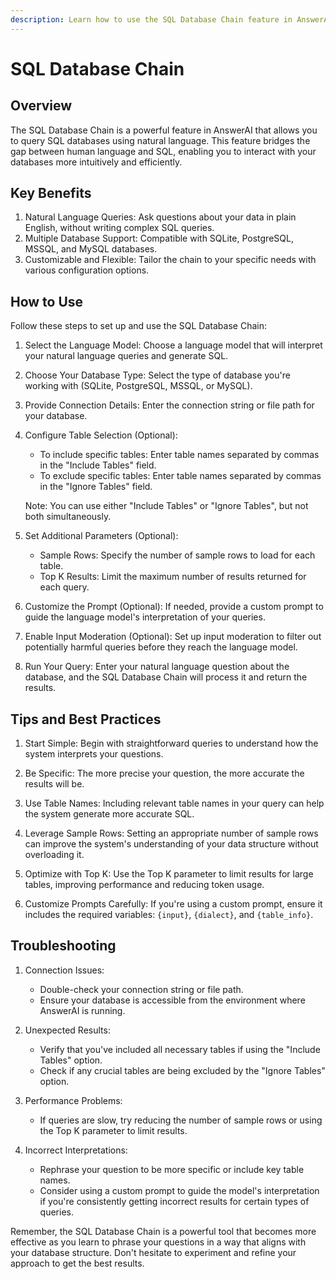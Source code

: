 ```yaml
---
description: Learn how to use the SQL Database Chain feature in AnswerAI
---
```


# SQL Database Chain

## Overview

The SQL Database Chain is a powerful feature in AnswerAI that allows you to query SQL databases using natural language. This feature bridges the gap between human language and SQL, enabling you to interact with your databases more intuitively and efficiently.

## Key Benefits

1. Natural Language Queries: Ask questions about your data in plain English, without writing complex SQL queries.
2. Multiple Database Support: Compatible with SQLite, PostgreSQL, MSSQL, and MySQL databases.
3. Customizable and Flexible: Tailor the chain to your specific needs with various configuration options.

## How to Use

Follow these steps to set up and use the SQL Database Chain:

1. Select the Language Model:
   Choose a language model that will interpret your natural language queries and generate SQL.

2. Choose Your Database Type:
   Select the type of database you're working with (SQLite, PostgreSQL, MSSQL, or MySQL).

3. Provide Connection Details:
   Enter the connection string or file path for your database.

   <!-- TODO: Screenshot of the database connection input fields -->

4. Configure Table Selection (Optional):
   - To include specific tables: Enter table names separated by commas in the "Include Tables" field.
   - To exclude specific tables: Enter table names separated by commas in the "Ignore Tables" field.

   Note: You can use either "Include Tables" or "Ignore Tables", but not both simultaneously.

5. Set Additional Parameters (Optional):
   - Sample Rows: Specify the number of sample rows to load for each table.
   - Top K Results: Limit the maximum number of results returned for each query.

6. Customize the Prompt (Optional):
   If needed, provide a custom prompt to guide the language model's interpretation of your queries.

7. Enable Input Moderation (Optional):
   Set up input moderation to filter out potentially harmful queries before they reach the language model.

8. Run Your Query:
   Enter your natural language question about the database, and the SQL Database Chain will process it and return the results.

## Tips and Best Practices

1. Start Simple: Begin with straightforward queries to understand how the system interprets your questions.

2. Be Specific: The more precise your question, the more accurate the results will be.

3. Use Table Names: Including relevant table names in your query can help the system generate more accurate SQL.

4. Leverage Sample Rows: Setting an appropriate number of sample rows can improve the system's understanding of your data structure without overloading it.

5. Optimize with Top K: Use the Top K parameter to limit results for large tables, improving performance and reducing token usage.

6. Customize Prompts Carefully: If you're using a custom prompt, ensure it includes the required variables: `{input}`, `{dialect}`, and `{table_info}`.

## Troubleshooting

1. Connection Issues:
   - Double-check your connection string or file path.
   - Ensure your database is accessible from the environment where AnswerAI is running.

2. Unexpected Results:
   - Verify that you've included all necessary tables if using the "Include Tables" option.
   - Check if any crucial tables are being excluded by the "Ignore Tables" option.

3. Performance Problems:
   - If queries are slow, try reducing the number of sample rows or using the Top K parameter to limit results.

4. Incorrect Interpretations:
   - Rephrase your question to be more specific or include key table names.
   - Consider using a custom prompt to guide the model's interpretation if you're consistently getting incorrect results for certain types of queries.

Remember, the SQL Database Chain is a powerful tool that becomes more effective as you learn to phrase your questions in a way that aligns with your database structure. Don't hesitate to experiment and refine your approach to get the best results.
